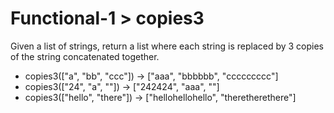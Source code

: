 # Functional-1 > copies3

Given a list of strings, return a list where each string is replaced by 3 copies of the string concatenated together.

- copies3(["a", "bb", "ccc"]) → ["aaa", "bbbbbb", "ccccccccc"]
- copies3(["24", "a", ""]) → ["242424", "aaa", ""]
- copies3(["hello", "there"]) → ["hellohellohello", "theretherethere"]